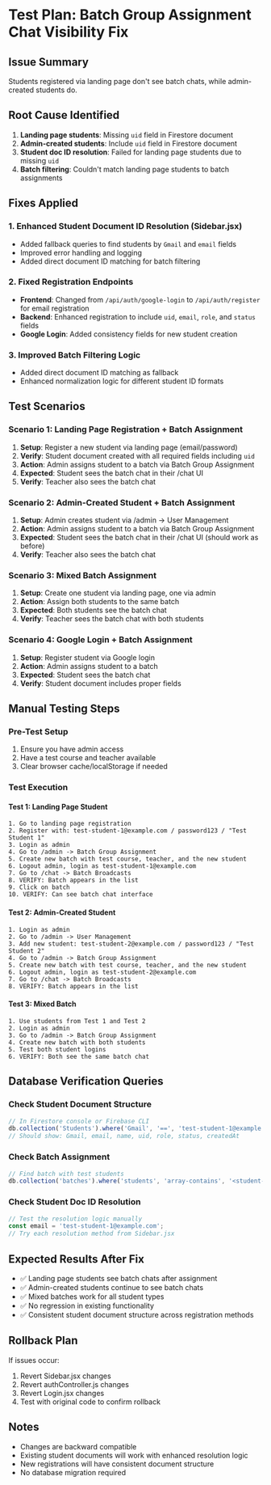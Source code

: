 # Test Plan: Batch Group Assignment Chat Visibility Fix

## Issue Summary
Students registered via landing page don't see batch chats, while admin-created students do.

## Root Cause Identified
1. **Landing page students**: Missing `uid` field in Firestore document
2. **Admin-created students**: Include `uid` field in Firestore document  
3. **Student doc ID resolution**: Failed for landing page students due to missing `uid`
4. **Batch filtering**: Couldn't match landing page students to batch assignments

## Fixes Applied

### 1. Enhanced Student Document ID Resolution (Sidebar.jsx)
- Added fallback queries to find students by `Gmail` and `email` fields
- Improved error handling and logging
- Added direct document ID matching for batch filtering

### 2. Fixed Registration Endpoints
- **Frontend**: Changed from `/api/auth/google-login` to `/api/auth/register` for email registration
- **Backend**: Enhanced registration to include `uid`, `email`, `role`, and `status` fields
- **Google Login**: Added consistency fields for new student creation

### 3. Improved Batch Filtering Logic
- Added direct document ID matching as fallback
- Enhanced normalization logic for different student ID formats

## Test Scenarios

### Scenario 1: Landing Page Registration + Batch Assignment
1. **Setup**: Register a new student via landing page (email/password)
2. **Verify**: Student document created with all required fields including `uid`
3. **Action**: Admin assigns student to a batch via Batch Group Assignment
4. **Expected**: Student sees the batch chat in their /chat UI
5. **Verify**: Teacher also sees the batch chat

### Scenario 2: Admin-Created Student + Batch Assignment  
1. **Setup**: Admin creates student via /admin -> User Management
2. **Action**: Admin assigns student to a batch via Batch Group Assignment
3. **Expected**: Student sees the batch chat in their /chat UI (should work as before)
4. **Verify**: Teacher also sees the batch chat

### Scenario 3: Mixed Batch Assignment
1. **Setup**: Create one student via landing page, one via admin
2. **Action**: Assign both students to the same batch
3. **Expected**: Both students see the batch chat
4. **Verify**: Teacher sees the batch chat with both students

### Scenario 4: Google Login + Batch Assignment
1. **Setup**: Register student via Google login
2. **Action**: Admin assigns student to a batch
3. **Expected**: Student sees the batch chat
4. **Verify**: Student document includes proper fields

## Manual Testing Steps

### Pre-Test Setup
1. Ensure you have admin access
2. Have a test course and teacher available
3. Clear browser cache/localStorage if needed

### Test Execution

#### Test 1: Landing Page Student
```
1. Go to landing page registration
2. Register with: test-student-1@example.com / password123 / "Test Student 1"
3. Login as admin
4. Go to /admin -> Batch Group Assignment
5. Create new batch with test course, teacher, and the new student
6. Logout admin, login as test-student-1@example.com
7. Go to /chat -> Batch Broadcasts
8. VERIFY: Batch appears in the list
9. Click on batch
10. VERIFY: Can see batch chat interface
```

#### Test 2: Admin-Created Student  
```
1. Login as admin
2. Go to /admin -> User Management
3. Add new student: test-student-2@example.com / password123 / "Test Student 2"
4. Go to /admin -> Batch Group Assignment  
5. Create new batch with test course, teacher, and the new student
6. Logout admin, login as test-student-2@example.com
7. Go to /chat -> Batch Broadcasts
8. VERIFY: Batch appears in the list
```

#### Test 3: Mixed Batch
```
1. Use students from Test 1 and Test 2
2. Login as admin
3. Go to /admin -> Batch Group Assignment
4. Create new batch with both students
5. Test both student logins
6. VERIFY: Both see the same batch chat
```

## Database Verification Queries

### Check Student Document Structure
```javascript
// In Firestore console or Firebase CLI
db.collection('Students').where('Gmail', '==', 'test-student-1@example.com').get()
// Should show: Gmail, email, name, uid, role, status, createdAt
```

### Check Batch Assignment
```javascript
// Find batch with test students
db.collection('batches').where('students', 'array-contains', '<student-doc-id>').get()
```

### Check Student Doc ID Resolution
```javascript
// Test the resolution logic manually
const email = 'test-student-1@example.com';
// Try each resolution method from Sidebar.jsx
```

## Expected Results After Fix
- ✅ Landing page students see batch chats after assignment
- ✅ Admin-created students continue to see batch chats  
- ✅ Mixed batches work for all student types
- ✅ No regression in existing functionality
- ✅ Consistent student document structure across registration methods

## Rollback Plan
If issues occur:
1. Revert Sidebar.jsx changes
2. Revert authController.js changes  
3. Revert Login.jsx changes
4. Test with original code to confirm rollback

## Notes
- Changes are backward compatible
- Existing student documents will work with enhanced resolution logic
- New registrations will have consistent document structure
- No database migration required
